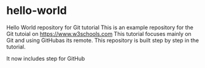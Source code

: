 # hello-world
Hello World repository for Git tutorial
This is an example repository for the Git tutoial on https://www.w3schools.com
This tutorial focuses mainly on Git and using GitHubas its remote.
This repository is built step by step in the tutorial.

It now includes step for GitHub
